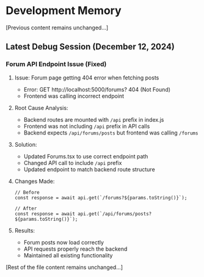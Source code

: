 # Development Memory

[Previous content remains unchanged...]

## Latest Debug Session (December 12, 2024)

### Forum API Endpoint Issue (Fixed)
1. Issue: Forum page getting 404 error when fetching posts
   - Error: GET http://localhost:5000/forums? 404 (Not Found)
   - Frontend was calling incorrect endpoint

2. Root Cause Analysis:
   - Backend routes are mounted with `/api` prefix in index.js
   - Frontend was not including `/api` prefix in API calls
   - Backend expects `/api/forums/posts` but frontend was calling `/forums`

3. Solution:
   - Updated Forums.tsx to use correct endpoint path
   - Changed API call to include `/api` prefix
   - Updated endpoint to match backend route structure

4. Changes Made:
   ```tsx
   // Before
   const response = await api.get(`/forums?${params.toString()}`);

   // After
   const response = await api.get(`/api/forums/posts?${params.toString()}`);
   ```

5. Results:
   - Forum posts now load correctly
   - API requests properly reach the backend
   - Maintained all existing functionality

[Rest of the file content remains unchanged...]
